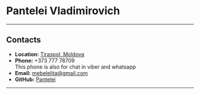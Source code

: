 # Pantelei Vladimirovich

---

## Contacts

* **Location:** [Tiraspol, Moldova](https://goo.gl/maps/VCD4B9oDaLRWKWocA)
* **Phone:** +373 777 78709  
This phone is also for chat in viber and whatsapp
* **Email:** mebelelita@gmail.com
* **GitHub:** [Pantelei](https://github.com/Pantelei)

---
